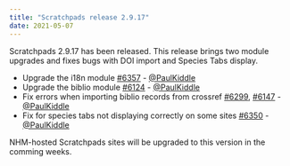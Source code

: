 ```yaml
---
title: "Scratchpads release 2.9.17"
date: 2021-05-07
---
```


Scratchpads 2.9.17 has been released. This release brings two module upgrades and fixes bugs with DOI import and Species Tabs display.

- Upgrade the i18n module [#6357](#6357) - [@PaulKiddle](https://github.com/PaulKiddle)
- Upgrade the biblio module [#6124](#6124) - [@PaulKiddle](https://github.com/PaulKiddle)
- Fix errors when importing biblio records from crossref [#6299](#6299), [#6147](#6147) - [@PaulKiddle](https://github.com/PaulKiddle)
- Fix for species tabs not displaying correctly on some sites [#6350](#6350) - [@PaulKiddle](https://github.com/PaulKiddle)

NHM-hosted Scratchpads sites will be upgraded to this version in the comming weeks.
